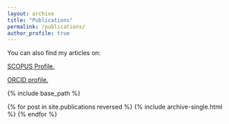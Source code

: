 ```yaml
---
layout: archive
title: "Publications"
permalink: /publications/
author_profile: true
---
```


You can also find my articles on:
<p>
<u><a href="https://www.scopus.com/authid/detail.uri?authorId=55675224272">SCOPUS Profile</a>.</u>
<p>
<u><a href="{{author.orcid}}">ORCID profile</a>.</u>
<p>

{% include base_path %}

{% for post in site.publications reversed %}
  {% include archive-single.html %}
{% endfor %}
